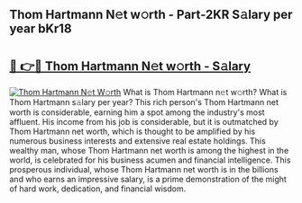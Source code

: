## Thom Hartmann N𝚎t w𝚘rth - Part-2KR S𝚊lary per year bKr18

# <h2><a href="http://gc2hgvz.nevu.top/?p=Thom+Hartmann">🔗 👉🔴 Thom Hartmann N𝚎t w𝚘rth - S𝚊lary</a></h2>

[![Thom Hartmann N𝚎t W𝚘rth](https://i.imgur.com/Oavwk0R.jpeg)](http://gc2hgvz.nevu.top/?p=Thom+Hartmann)
What is Thom Hartmann n𝚎t w𝚘rth? What is Thom Hartmann s𝚊lary per year?
This rich person's Thom Hartmann net worth is considerable, earning him a spot among the industry's most affluent. His income from his job is considerable, but it is outmatched by Thom Hartmann net worth, which is thought to be amplified by his numerous business interests and extensive real estate holdings. This wealthy man, whose Thom Hartmann net worth is among the highest in the world, is celebrated for his business acumen and financial intelligence. This prosperous individual, whose Thom Hartmann net worth is in the billions and who earns an impressive salary, is a prime demonstration of the might of hard work, dedication, and financial wisdom.
